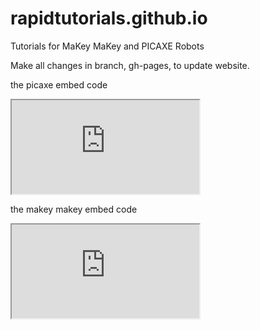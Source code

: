 rapidtutorials.github.io
========================

Tutorials for MaKey MaKey and PICAXE Robots

Make all changes in branch, gh-pages, to update website.

the picaxe embed code
<iframe src="https://docs.google.com/document/d/1V095H94Zv8XyKjDaNyiLeh0fR6VnQz0riQtxMPk7MX8/pub?embedded=true"></iframe>

the makey makey embed code
<iframe src="https://docs.google.com/document/d/1FEYG1sIj_Lcjqgi11RWb9XPCcEeVuSqR7ED73CElY1U/pub?embedded=true"></iframe>
